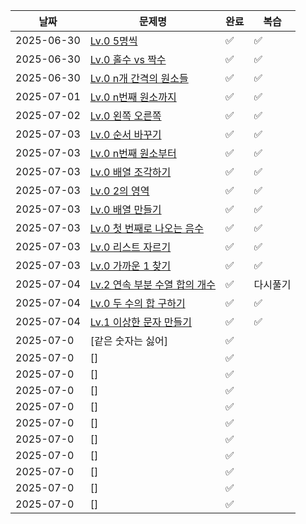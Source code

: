 | 날짜       | 문제명                                                                                            | 완료 | 복습     |
| ---------- | ------------------------------------------------------------------------------------------------- | ---- | -------- |
| 2025-06-30 | [Lv.0 5명씩](https://school.programmers.co.kr/learn/courses/30/lessons/181886)                    | ✅   | ✅       |
| 2025-06-30 | [Lv.0 홀수 vs 짝수](https://school.programmers.co.kr/learn/courses/30/lessons/181887)             | ✅   | ✅       |
| 2025-06-30 | [Lv.0 n개 간격의 원소들](https://school.programmers.co.kr/learn/courses/30/lessons/181888)        | ✅   | ✅       |
| 2025-07-01 | [Lv.0 n번째 원소까지](https://school.programmers.co.kr/learn/courses/30/lessons/181889)           | ✅   | ✅       |
| 2025-07-02 | [Lv.0 왼쪽 오른쪽](https://school.programmers.co.kr/learn/courses/30/lessons/181890)              | ✅   | ✅       |
| 2025-07-03 | [Lv.0 순서 바꾸기](https://school.programmers.co.kr/learn/courses/30/lessons/181891)              | ✅   | ✅       |
| 2025-07-03 | [Lv.0 n번째 원소부터](https://school.programmers.co.kr/learn/courses/30/lessons/181892)           | ✅   | ✅       |
| 2025-07-03 | [Lv.0 배열 조각하기](https://school.programmers.co.kr/learn/courses/30/lessons/181893)            | ✅   | ✅       |
| 2025-07-03 | [Lv.0 2의 영역](https://school.programmers.co.kr/learn/courses/30/lessons/181894)                 | ✅   | ✅       |
| 2025-07-03 | [Lv.0 배열 만들기](https://school.programmers.co.kr/learn/courses/30/lessons/181895)              | ✅   | ✅       |
| 2025-07-03 | [Lv.0 첫 번째로 나오는 음수](https://school.programmers.co.kr/learn/courses/30/lessons/181896)    | ✅   | ✅       |
| 2025-07-03 | [Lv.0 리스트 자르기](https://school.programmers.co.kr/learn/courses/30/lessons/181897)            | ✅   | ✅       |
| 2025-07-03 | [Lv.0 가까운 1 찾기](https://school.programmers.co.kr/learn/courses/30/lessons/181898)            | ✅   | ✅       |
| 2025-07-04 | [Lv.2 연속 부분 수열 합의 개수](https://school.programmers.co.kr/learn/courses/30/lessons/131701) | ✅   | 다시풀기 |
| 2025-07-04 | [Lv.0 두 수의 합 구하기](https://school.programmers.co.kr/learn/courses/30/lessons/120802)        | ✅   | ✅       |
| 2025-07-04 | [Lv.1 이상한 문자 만들기](https://school.programmers.co.kr/learn/courses/30/lessons/12930)        | ✅   | ✅       |
| 2025-07-0  | [같은 숫자는 싫어]                                                                                | ✅   |          |
| 2025-07-0  | []                                                                                                | ✅   |          |
| 2025-07-0  | []                                                                                                | ✅   |          |
| 2025-07-0  | []                                                                                                | ✅   |          |
| 2025-07-0  | []                                                                                                | ✅   |          |
| 2025-07-0  | []                                                                                                | ✅   |          |
| 2025-07-0  | []                                                                                                | ✅   |          |
| 2025-07-0  | []                                                                                                | ✅   |          |
| 2025-07-0  | []                                                                                                | ✅   |          |
| 2025-07-0  | []                                                                                                | ✅   |          |
| 2025-07-0  | []                                                                                                | ✅   |          |
